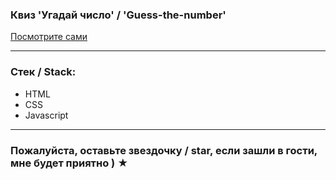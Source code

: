 
### Квиз 'Угадай число' / 'Guess-the-number'

[Посмотрите сами](https://juliadooby.github.io/Guess-the-number/)

---

### Стек / Stack: 

* HTML
* CSS
* Javascript 

---

### Пожалуйста, оставьте звездочку / star, если зашли в гости, мне будет приятно ) ★
